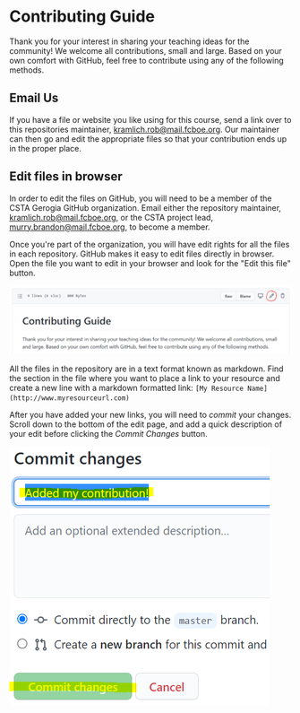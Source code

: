 # Contributing Guide #
Thank you for your interest in sharing your teaching ideas for the community! We welcome all contributions, small and large. Based on your own comfort with GitHub, feel free to contribute using any of the following methods.

## Email Us ##
If you have a file or website you like using for this course, send a link over to this repositories maintainer, kramlich.rob@mail.fcboe.org. Our maintainer can then go and edit the appropriate files so that your contribution ends up in the proper place.

## Edit files in browser ##
In order to edit the files on GitHub, you will need to be a member of the CSTA Gerogia GitHub organization. Email either the repository maintainer, kramlich.rob@mail.fcboe.org, or the CSTA project lead, murry.brandon@mail.fcboe.org, to become a member.

Once you're part of the organization, you will have edit rights for all the files in each repository. GitHub makes it easy to edit files directly in browser. Open the file you want to edit in your browser and look for the "Edit this file" button.

![Edit GitHub in browser](./images/edit%20file%20on%20GitHub.png)

All the files in the repository are in a text format known as markdown. Find the section in the file where you want to place a link to your resource and create a new line with a markdown formatted link: `[My Resource Name](http://www.myresourceurl.com)`

After you have added your new links, you will need to *commit* your changes. Scroll down to the bottom of the edit page, and add a quick description of your edit before clicking the *Commit Changes* button.

![Commit changes](./images/commit%20changes.PNG)
